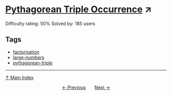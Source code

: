 # [Pythagorean Triple Occurrence](https://projecteuler.net/problem=827) ↗️

Difficulty rating: 50%
Solved by: 185 users
## Tags

- [factorisation](../tags/factorisation.md)
- [large-numbers](../tags/large-numbers.md)
- [pythagorean-triple](../tags/pythagorean-triple.md)



---

[↑ Main Index](../README.md)


<div align=center><a href='826.md'>← Previous</a> &nbsp;&nbsp; &nbsp;&nbsp;  <a href='828.md'>Next →</a></div>
